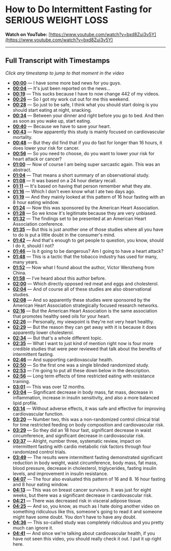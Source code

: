 # How to Do Intermittent Fasting for SERIOUS WEIGHT LOSS

**Watch on YouTube:** [https://www.youtube.com/watch?v=bxd8Zui3v5Y](https://www.youtube.com/watch?v=bxd8Zui3v5Y)

---

## Full Transcript with Timestamps

*Click any timestamp to jump to that moment in the video*

- **[00:00](https://www.youtube.com/watch?v=bxd8Zui3v5Y&t=0s)** — I have some more bad news for you guys.
- **[00:04](https://www.youtube.com/watch?v=bxd8Zui3v5Y&t=4s)** — It's just been reported on the news...
- **[00:19](https://www.youtube.com/watch?v=bxd8Zui3v5Y&t=19s)** — This sucks because I have to now change 442 of my videos.
- **[00:26](https://www.youtube.com/watch?v=bxd8Zui3v5Y&t=26s)** — So I got my work cut out for me this weekend.
- **[00:28](https://www.youtube.com/watch?v=bxd8Zui3v5Y&t=28s)** — So just to be safe, I think what you should start doing is you should start eating at night, snacking.
- **[00:34](https://www.youtube.com/watch?v=bxd8Zui3v5Y&t=34s)** — Between your dinner and right before you go to bed. And then as soon as you wake up, start eating.
- **[00:40](https://www.youtube.com/watch?v=bxd8Zui3v5Y&t=40s)** — Because we have to save your heart.
- **[00:43](https://www.youtube.com/watch?v=bxd8Zui3v5Y&t=43s)** — Now apparently this study is mainly focused on cardiovascular mortality.
- **[00:48](https://www.youtube.com/watch?v=bxd8Zui3v5Y&t=48s)** — But they did find that if you do fast for longer than 16 hours, it does lower your risk for cancer.
- **[00:56](https://www.youtube.com/watch?v=bxd8Zui3v5Y&t=56s)** — So you need to choose, do you want to lower your risk for heart attack or cancer?
- **[01:00](https://www.youtube.com/watch?v=bxd8Zui3v5Y&t=60s)** — Now of course I am being super sarcastic again. This was an abstract.
- **[01:04](https://www.youtube.com/watch?v=bxd8Zui3v5Y&t=64s)** — That means a short summary of an observational study.
- **[01:08](https://www.youtube.com/watch?v=bxd8Zui3v5Y&t=68s)** — It was based on a 24 hour dietary recall.
- **[01:11](https://www.youtube.com/watch?v=bxd8Zui3v5Y&t=71s)** — It's based on having that person remember what they ate.
- **[01:16](https://www.youtube.com/watch?v=bxd8Zui3v5Y&t=76s)** — Which I don't even know what I ate two days ago.
- **[01:19](https://www.youtube.com/watch?v=bxd8Zui3v5Y&t=79s)** — And they mainly looked at this pattern of 16 hour fasting with an 8 hour eating window.
- **[01:24](https://www.youtube.com/watch?v=bxd8Zui3v5Y&t=84s)** — Now this was sponsored by the American Heart Association.
- **[01:28](https://www.youtube.com/watch?v=bxd8Zui3v5Y&t=88s)** — So we know it's legitimate because they are very unbiased.
- **[01:32](https://www.youtube.com/watch?v=bxd8Zui3v5Y&t=92s)** — The findings set to be presented at an American Heart Association conference.
- **[01:35](https://www.youtube.com/watch?v=bxd8Zui3v5Y&t=95s)** — But this is just another one of those studies where all you have to do is put a little doubt in the consumer's mind.
- **[01:42](https://www.youtube.com/watch?v=bxd8Zui3v5Y&t=102s)** — And that's enough to get people to question, you know, should I do it, should I not?
- **[01:46](https://www.youtube.com/watch?v=bxd8Zui3v5Y&t=106s)** — Is it going to be dangerous? Am I going to have a heart attack?
- **[01:48](https://www.youtube.com/watch?v=bxd8Zui3v5Y&t=108s)** — This is a tactic that the tobacco industry has used for many, many years.
- **[01:52](https://www.youtube.com/watch?v=bxd8Zui3v5Y&t=112s)** — Now what I found about the author, Victor Wenzheng from China.
- **[01:58](https://www.youtube.com/watch?v=bxd8Zui3v5Y&t=118s)** — I've heard about this author before.
- **[02:00](https://www.youtube.com/watch?v=bxd8Zui3v5Y&t=120s)** — Which directly opposed red meat and eggs and cholesterol.
- **[02:04](https://www.youtube.com/watch?v=bxd8Zui3v5Y&t=124s)** — And of course all of these studies are also observational studies.
- **[02:08](https://www.youtube.com/watch?v=bxd8Zui3v5Y&t=128s)** — And so apparently these studies were sponsored by the American Heart Association strategically focused research networks.
- **[02:16](https://www.youtube.com/watch?v=bxd8Zui3v5Y&t=136s)** — But the American Heart Association is the same association that promotes healthy seed oils for your heart.
- **[02:26](https://www.youtube.com/watch?v=bxd8Zui3v5Y&t=146s)** — Personally, my viewpoint is they're not very heart healthy.
- **[02:29](https://www.youtube.com/watch?v=bxd8Zui3v5Y&t=149s)** — But the reason they can get away with it is because it does apparently lower cholesterol.
- **[02:34](https://www.youtube.com/watch?v=bxd8Zui3v5Y&t=154s)** — But that's a whole different topic.
- **[02:35](https://www.youtube.com/watch?v=bxd8Zui3v5Y&t=155s)** — What I want to just kind of mention right now is four more credible studies that were peer reviewed that talk about the benefits of intermittent fasting.
- **[02:46](https://www.youtube.com/watch?v=bxd8Zui3v5Y&t=166s)** — And supporting cardiovascular health.
- **[02:50](https://www.youtube.com/watch?v=bxd8Zui3v5Y&t=170s)** — So the first one was a single blinded randomized study.
- **[02:53](https://www.youtube.com/watch?v=bxd8Zui3v5Y&t=173s)** — I'm going to put all these down below in the description.
- **[02:56](https://www.youtube.com/watch?v=bxd8Zui3v5Y&t=176s)** — Long term effects of time restricted eating with resistance training.
- **[03:01](https://www.youtube.com/watch?v=bxd8Zui3v5Y&t=181s)** — This was over 12 months.
- **[03:04](https://www.youtube.com/watch?v=bxd8Zui3v5Y&t=184s)** — Significant decrease in body mass, fat mass, decrease in inflammation, increase in insulin sensitivity, and also a more balanced lipid profile.
- **[03:14](https://www.youtube.com/watch?v=bxd8Zui3v5Y&t=194s)** — Without adverse effects, it was safe and effective for improving cardiovascular function.
- **[03:20](https://www.youtube.com/watch?v=bxd8Zui3v5Y&t=200s)** — Number two, this was a non-randomized control clinical trial for time restricted feeding on body composition and cardiovascular risk.
- **[03:29](https://www.youtube.com/watch?v=bxd8Zui3v5Y&t=209s)** — So they did an 18 hour fast, significant decrease in waist circumference, and significant decrease in cardiovascular risk.
- **[03:37](https://www.youtube.com/watch?v=bxd8Zui3v5Y&t=217s)** — Alright, number three, systematic review, impact on intermittent fasting with cardio metabolic risk factors through four randomized control trials.
- **[03:49](https://www.youtube.com/watch?v=bxd8Zui3v5Y&t=229s)** — The results were intermittent fasting demonstrated significant reduction in body weight, waist circumference, body mass, fat mass, blood pressure, decrease in cholesterol, triglycerides, fasting insulin levels, and improvement in insulin resistance.
- **[04:07](https://www.youtube.com/watch?v=bxd8Zui3v5Y&t=247s)** — The four also evaluated this pattern of 16 and 8. 16 hour fasting and 8 hour eating window.
- **[04:13](https://www.youtube.com/watch?v=bxd8Zui3v5Y&t=253s)** — This was on breast cancer survivors. It was just for eight weeks, but there was a significant decrease in cardiovascular risk.
- **[04:21](https://www.youtube.com/watch?v=bxd8Zui3v5Y&t=261s)** — There was decreased risk in visceral adipose tissue.
- **[04:25](https://www.youtube.com/watch?v=bxd8Zui3v5Y&t=265s)** — And so, you know, as much as I hate doing another video on something ridiculous like this, someone's going to read it and someone might have some doubt. You don't have to have any doubt.
- **[04:36](https://www.youtube.com/watch?v=bxd8Zui3v5Y&t=276s)** — This so-called study was completely ridiculous and you pretty much can ignore it.
- **[04:41](https://www.youtube.com/watch?v=bxd8Zui3v5Y&t=281s)** — And since we're talking about cardiovascular health, if you have not seen this video, you should really check it out. I put it up right here.
